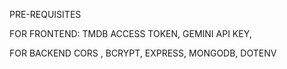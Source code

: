 PRE-REQUISITES

FOR FRONTEND:
TMDB ACCESS TOKEN,
GEMINI API KEY,

FOR BACKEND
CORS ,
BCRYPT,
EXPRESS, 
MONGODB,
DOTENV
